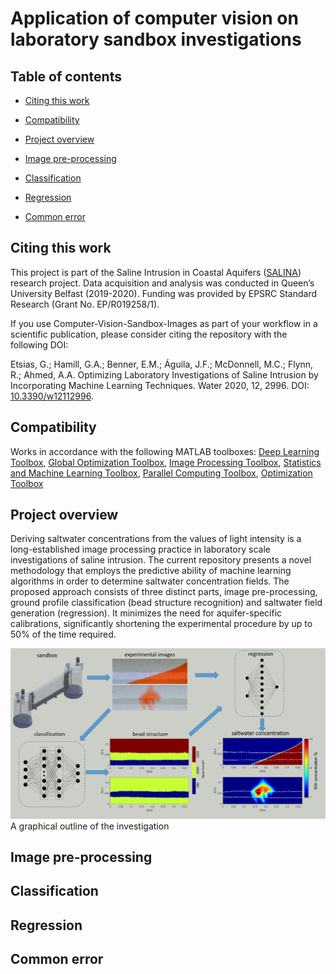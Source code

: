 # Application of computer vision on laboratory sandbox investigations 
## Table of contents
- [Citing this work](#citing-this-work)

- [Compatibility](#compatibility)

- [Project overview](#project-overview)

- [Image pre-processing](#image-pre-processing)

- [Classification](#classification)

- [Regression](#regression)

- [Common error](#common-error)

## Citing this work

This project is part of the Saline Intrusion in Coastal Aquifers ([SALINA](https://gow.epsrc.ukri.org/NGBOViewGrant.aspx?GrantRef=EP/R019258/1)) research project. 
Data acquisition and analysis was conducted in Queen’s University Belfast (2019-2020). Funding was provided by EPSRC Standard Research (Grant No. EP/R019258/1).

If you use Computer-Vision-Sandbox-Images as part of your workflow in a scientific publication, please consider citing the repository with the following DOI:

Etsias, G.; Hamill, G.A.; Benner, E.M.; Águila, J.F.; McDonnell, M.C.; Flynn, R.; Ahmed, A.A. Optimizing Laboratory Investigations of Saline Intrusion by Incorporating Machine Learning Techniques. Water 2020, 12, 2996. DOI: [10.3390/w12112996](https://www.mdpi.com/2073-4441/12/11/2996).  

## Compatibility

Works in accordance with the following MATLAB toolboxes:
[Deep Learning Toolbox](https://uk.mathworks.com/products/deep-learning.html), [Global Optimization Toolbox](https://uk.mathworks.com/products/global-optimization.html?s_tid=srchtitle), [Image Processing Toolbox](https://uk.mathworks.com/products/image.html?s_tid=srchtitle), [Statistics and Machine Learning Toolbox](https://uk.mathworks.com/products/statistics.html?s_tid=srchtitle), [Parallel Computing Toolbox](https://uk.mathworks.com/products/parallel-computing.html?s_tid=srchtitle), [Optimization Toolbox](https://uk.mathworks.com/products/optimization.html?s_tid=srchtitle)

## Project overview
Deriving saltwater concentrations from the values of light intensity is a long-established image processing practice in laboratory scale investigations of saline intrusion. The current repository presents a novel methodology that employs the predictive ability of machine learning algorithms in order to determine saltwater concentration fields. The proposed approach consists of three distinct parts, image pre-processing, ground profile classification (bead structure recognition) and saltwater field generation (regression). It minimizes the need for aquifer-specific calibrations, significantly shortening the experimental procedure by up to 50% of the time required. 

![alt text](https://github.com/GeorgiosEtsias/Computer-Vision-Sandbox-Images/blob/main/Figures/Fig1.PNG)
A graphical outline of the investigation

## Image pre-processing

## Classification

## Regression

## Common error



